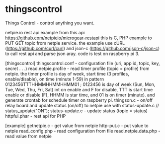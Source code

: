 # thingscontrol
Things Control - control anything you want.

netpie.io rest api example
from this api https://github.com/netpieio/microgear-restapi
this is C, PHP example to PUT GET topic from netpie service.
the example use cURL (https://github.com/curl/curl) and json-c (https://github.com/json-c/json-c) to call rest api and parse json aray.
code is test on raspberry pi 3.

[thingscontrol]
thingscontrol.conf - configuration file (uri, app id, topic, key, secret . . .)
read.netpie.profile - read timer profile (topic = profile) from netpie. the timer profile is day of week, start time (3 profiles, enable/disable), on time (minute 1-59) in pattern 0123456TTTHHMMHHMMHHMM01 ; 0123456 is day of week (Sun, Mon, Tue, Wed, Thu, Fri, Sat) int on enable and F for disable, TTT is start time enable or disable (F), HHMM is star time, and 01 is on timer (minute). and generate crontab for schedule timer on raspberry pi.
thingson.c - on/off relay board and update status (on/off) to netpie use with status-update.c // status_update("ON");
status-update.c - update status (topic = status)
httpful.phar - rest api for PHP

[example]
getnetpie.c - get value from netpie
http-put.c - put value to netpie
read_config.php - read configuration from file
read.netpie.data.php - read value from netpie
